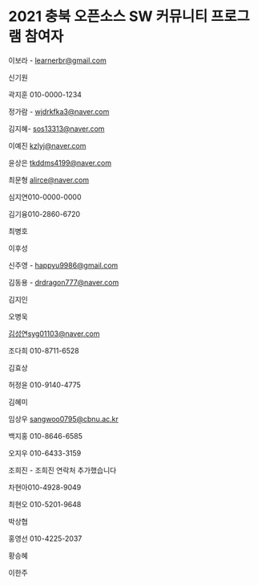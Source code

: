# 2021 충북 오픈소스 SW 커뮤니티 프로그램 참여자

이보라 - learnerbr@gmail.com

신기원

곽지훈 010-0000-1234

정가람 - wjdrkfka3@naver.com

김지혜- sos13313@naver.com

이예진 kzlyj@naver.com

윤상은 tkddms4199@naver.com

최문형 alirce@naver.com

심지연010-0000-0000

김기융010-2860-6720

최병호

이후성

신주영 - happyu9986@gmail.com

김동용 - drdragon777@naver.com

김지인

오병욱

김성연syg01103@naver.com

조다희 010-8711-6528

김효상

허정윤 010-9140-4775

김혜미

임상우 sangwoo0795@cbnu.ac.kr

백지홍 010-8646-6585

오지우 010-6433-3159

조희진 - 조희진 연락처 추가했습니다

차현아010-4928-9049

최현오 010-5201-9648

박상협

홍영선 010-4225-2037

황승혜

이한주
